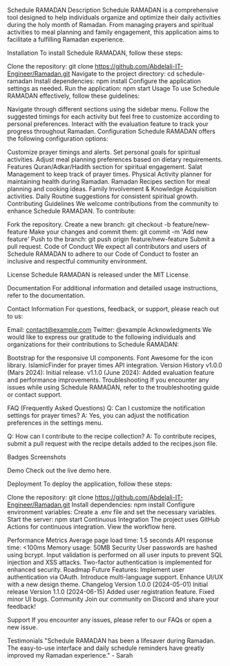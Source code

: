 Schedule RAMADAN
Description
Schedule RAMADAN is a comprehensive tool designed to help individuals organize and optimize their daily activities during the holy month of Ramadan. From managing prayers and spiritual activities to meal planning and family engagement, this application aims to facilitate a fulfilling Ramadan experience.

Installation
To install Schedule RAMADAN, follow these steps:

Clone the repository: git clone https://github.com/Abdelali-IT-Engineer/Ramadan.git
Navigate to the project directory: cd schedule-ramadan
Install dependencies: npm install
Configure the application settings as needed.
Run the application: npm start
Usage
To use Schedule RAMADAN effectively, follow these guidelines:

Navigate through different sections using the sidebar menu.
Follow the suggested timings for each activity but feel free to customize according to personal preferences.
Interact with the evaluation feature to track your progress throughout Ramadan.
Configuration
Schedule RAMADAN offers the following configuration options:

Customize prayer timings and alerts.
Set personal goals for spiritual activities.
Adjust meal planning preferences based on dietary requirements.
Features
Quran/Adkar/Hadith section for spiritual engagement.
Salat Management to keep track of prayer times.
Physical Activity planner for maintaining health during Ramadan.
Ramadan Recipes section for meal planning and cooking ideas.
Family Involvement & Knowledge Acquisition activities.
Daily Routine suggestions for consistent spiritual growth.
Contributing Guidelines
We welcome contributions from the community to enhance Schedule RAMADAN. To contribute:

Fork the repository.
Create a new branch: git checkout -b feature/new-feature
Make your changes and commit them: git commit -m 'Add new feature'
Push to the branch: git push origin feature/new-feature
Submit a pull request.
Code of Conduct
We expect all contributors and users of Schedule RAMADAN to adhere to our Code of Conduct to foster an inclusive and respectful community environment.

License
Schedule RAMADAN is released under the MIT License.

Documentation
For additional information and detailed usage instructions, refer to the documentation.

Contact Information
For questions, feedback, or support, please reach out to us:

Email: contact@example.com
Twitter: @example
Acknowledgments
We would like to express our gratitude to the following individuals and organizations for their contributions to Schedule RAMADAN:

Bootstrap for the responsive UI components.
Font Awesome for the icon library.
IslamicFinder for prayer times API integration.
Version History
v1.0.0 (Mars 2024): Initial release.
v1.1.0 (June 2024): Added evaluation feature and performance improvements.
Troubleshooting
If you encounter any issues while using Schedule RAMADAN, refer to the troubleshooting guide or contact support.

FAQ (Frequently Asked Questions)
Q: Can I customize the notification settings for prayer times?
A: Yes, you can adjust the notification preferences in the settings menu.

Q: How can I contribute to the recipe collection?
A: To contribute recipes, submit a pull request with the recipe details added to the recipes.json file.

Badges
Screenshots


Demo
Check out the live demo here.

Deployment
To deploy the application, follow these steps:

Clone the repository: git clone https://github.com/Abdelali-IT-Engineer/Ramadan.git
Install dependencies: npm install
Configure environment variables: Create a .env file and set the necessary variables.
Start the server: npm start
Continuous Integration
The project uses GitHub Actions for continuous integration. View the workflow here.

Performance Metrics
Average page load time: 1.5 seconds
API response time: <100ms
Memory usage: 50MB
Security
User passwords are hashed using bcrypt.
Input validation is performed on all user inputs to prevent SQL injection and XSS attacks.
Two-factor authentication is implemented for enhanced security.
Roadmap
Future Features:
Implement user authentication via OAuth.
Introduce multi-language support.
Enhance UI/UX with a new design theme.
Changelog
Version 1.0.0 (2024-05-01)
Initial release
Version 1.1.0 (2024-06-15)
Added user registration feature.
Fixed minor UI bugs.
Community
Join our community on Discord and share your feedback!

Support
If you encounter any issues, please refer to our FAQs or open a new issue.

Testimonials
"Schedule RAMADAN has been a lifesaver during Ramadan. The easy-to-use interface and daily schedule reminders have greatly improved my Ramadan experience." - Sarah




